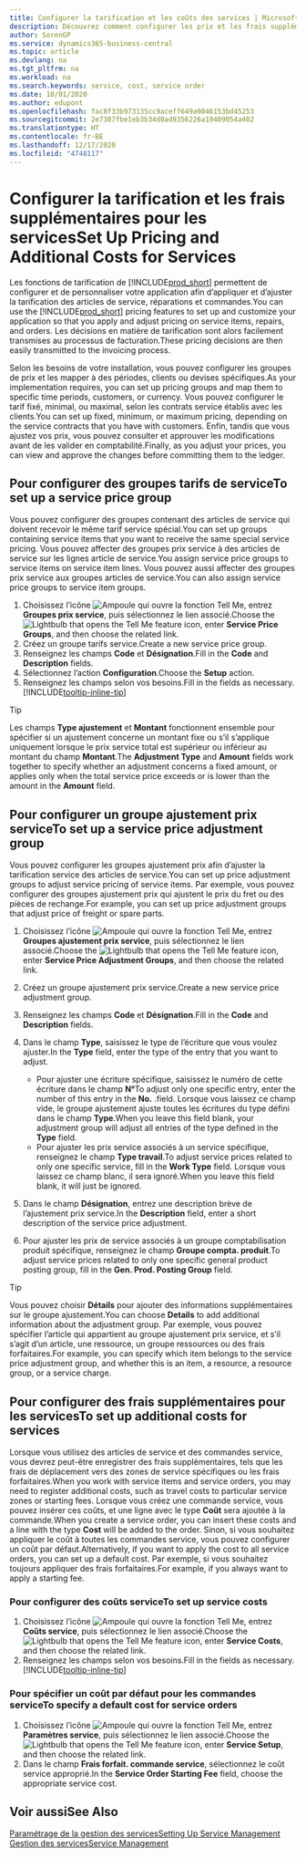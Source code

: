 ```yaml
---
title: Configurer la tarification et les coûts des services | Microsoft Docs
description: Découvrez comment configurer les prix et les frais supplémentaires des services.
author: SorenGP
ms.service: dynamics365-business-central
ms.topic: article
ms.devlang: na
ms.tgt_pltfrm: na
ms.workload: na
ms.search.keywords: service, cost, service order
ms.date: 10/01/2020
ms.author: edupont
ms.openlocfilehash: fac8f33b973135cc9aceff649a9046153bd45253
ms.sourcegitcommit: 2e7307fbe1eb3b34d0ad9356226a19409054a402
ms.translationtype: HT
ms.contentlocale: fr-BE
ms.lasthandoff: 12/17/2020
ms.locfileid: "4748117"
---
```

# <a name="set-up-pricing-and-additional-costs-for-services"></a><span data-ttu-id="c58b3-103">Configurer la tarification et les frais supplémentaires pour les services</span><span class="sxs-lookup"><span data-stu-id="c58b3-103">Set Up Pricing and Additional Costs for Services</span></span>
<span data-ttu-id="c58b3-104">Les fonctions de tarification de [!INCLUDE[prod_short](includes/prod_short.md)] permettent de configurer et de personnaliser votre application afin d’appliquer et d’ajuster la tarification des articles de service, réparations et commandes.</span><span class="sxs-lookup"><span data-stu-id="c58b3-104">You can use the [!INCLUDE[prod_short](includes/prod_short.md)] pricing features to set up and customize your application so that you apply and adjust pricing on service items, repairs, and orders.</span></span> <span data-ttu-id="c58b3-105">Les décisions en matière de tarification sont alors facilement transmises au processus de facturation.</span><span class="sxs-lookup"><span data-stu-id="c58b3-105">These pricing decisions are then easily transmitted to the invoicing process.</span></span>  
  
<span data-ttu-id="c58b3-106">Selon les besoins de votre installation, vous pouvez configurer les groupes de prix et les mapper à des périodes, clients ou devises spécifiques.</span><span class="sxs-lookup"><span data-stu-id="c58b3-106">As your implementation requires, you can set up pricing groups and map them to specific time periods, customers, or currency.</span></span> <span data-ttu-id="c58b3-107">Vous pouvez configurer le tarif fixé, minimal, ou maximal, selon les contrats service établis avec les clients.</span><span class="sxs-lookup"><span data-stu-id="c58b3-107">You can set up fixed, minimum, or maximum pricing, depending on the service contracts that you have with customers.</span></span> <span data-ttu-id="c58b3-108">Enfin, tandis que vous ajustez vos prix, vous pouvez consulter et approuver les modifications avant de les valider en comptabilité.</span><span class="sxs-lookup"><span data-stu-id="c58b3-108">Finally, as you adjust your prices, you can view and approve the changes before committing them to the ledger.</span></span>  

## <a name="to-set-up-a-service-price-group"></a><span data-ttu-id="c58b3-109">Pour configurer des groupes tarifs de service</span><span class="sxs-lookup"><span data-stu-id="c58b3-109">To set up a service price group</span></span>
<span data-ttu-id="c58b3-110">Vous pouvez configurer des groupes contenant des articles de service qui doivent recevoir le même tarif service spécial.</span><span class="sxs-lookup"><span data-stu-id="c58b3-110">You can set up groups containing service items that you want to receive the same special service pricing.</span></span> <span data-ttu-id="c58b3-111">Vous pouvez affecter des groupes prix service à des articles de service sur les lignes article de service.</span><span class="sxs-lookup"><span data-stu-id="c58b3-111">You assign service price groups to service items on service item lines.</span></span> <span data-ttu-id="c58b3-112">Vous pouvez aussi affecter des groupes prix service aux groupes articles de service.</span><span class="sxs-lookup"><span data-stu-id="c58b3-112">You can also assign service price groups to service item groups.</span></span>  

1. <span data-ttu-id="c58b3-113">Choisissez l’icône ![Ampoule qui ouvre la fonction Tell Me](media/ui-search/search_small.png "Dites-moi ce que vous voulez faire"), entrez **Groupes prix service**, puis sélectionnez le lien associé.</span><span class="sxs-lookup"><span data-stu-id="c58b3-113">Choose the ![Lightbulb that opens the Tell Me feature](media/ui-search/search_small.png "Tell me what you want to do") icon, enter **Service Price Groups**, and then choose the related link.</span></span>  
2. <span data-ttu-id="c58b3-114">Créez un groupe tarifs service.</span><span class="sxs-lookup"><span data-stu-id="c58b3-114">Create a new service price group.</span></span>  
3. <span data-ttu-id="c58b3-115">Renseignez les champs **Code** et **Désignation**.</span><span class="sxs-lookup"><span data-stu-id="c58b3-115">Fill in the **Code** and **Description** fields.</span></span>  
4. <span data-ttu-id="c58b3-116">Sélectionnez l’action **Configuration**.</span><span class="sxs-lookup"><span data-stu-id="c58b3-116">Choose the **Setup** action.</span></span>  
2. <span data-ttu-id="c58b3-117">Renseignez les champs selon vos besoins.</span><span class="sxs-lookup"><span data-stu-id="c58b3-117">Fill in the fields as necessary.</span></span> [!INCLUDE[tooltip-inline-tip](includes/tooltip-inline-tip_md.md)]  

 > [!Tip]
 > <span data-ttu-id="c58b3-118">Les champs **Type ajustement** et **Montant** fonctionnent ensemble pour spécifier si un ajustement concerne un montant fixe ou s’il s’applique uniquement lorsque le prix service total est supérieur ou inférieur au montant du champ **Montant**.</span><span class="sxs-lookup"><span data-stu-id="c58b3-118">The **Adjustment Type** and **Amount** fields work together to specify whether an adjustment concerns a fixed amount, or applies only when the total service price exceeds or is lower than the amount in the **Amount** field.</span></span>  

## <a name="to-set-up-a-service-price-adjustment-group"></a><span data-ttu-id="c58b3-119">Pour configurer un groupe ajustement prix service</span><span class="sxs-lookup"><span data-stu-id="c58b3-119">To set up a service price adjustment group</span></span>  
<span data-ttu-id="c58b3-120">Vous pouvez configurer les groupes ajustement prix afin d’ajuster la tarification service des articles de service.</span><span class="sxs-lookup"><span data-stu-id="c58b3-120">You can set up price adjustment groups to adjust service pricing of service items.</span></span> <span data-ttu-id="c58b3-121">Par exemple, vous pouvez configurer des groupes ajustement prix qui ajustent le prix du fret ou des pièces de rechange.</span><span class="sxs-lookup"><span data-stu-id="c58b3-121">For example, you can set up price adjustment groups that adjust price of freight or spare parts.</span></span>  
  
1. <span data-ttu-id="c58b3-122">Choisissez l’icône ![Ampoule qui ouvre la fonction Tell Me](media/ui-search/search_small.png "Dites-moi ce que vous voulez faire"), entrez **Groupes ajustement prix service**, puis sélectionnez le lien associé.</span><span class="sxs-lookup"><span data-stu-id="c58b3-122">Choose the ![Lightbulb that opens the Tell Me feature](media/ui-search/search_small.png "Tell me what you want to do") icon, enter **Service Price Adjustment Groups**, and then choose the related link.</span></span>  
2. <span data-ttu-id="c58b3-123">Créez un groupe ajustement prix service.</span><span class="sxs-lookup"><span data-stu-id="c58b3-123">Create a new service price adjustment group.</span></span>  
3. <span data-ttu-id="c58b3-124">Renseignez les champs **Code** et **Désignation**.</span><span class="sxs-lookup"><span data-stu-id="c58b3-124">Fill in the **Code** and **Description** fields.</span></span>  
4. <span data-ttu-id="c58b3-125">Dans le champ **Type**, saisissez le type de l’écriture que vous voulez ajuster.</span><span class="sxs-lookup"><span data-stu-id="c58b3-125">In the **Type** field, enter the type of the entry that you want to adjust.</span></span>  
  
    * <span data-ttu-id="c58b3-126">Pour ajuster une écriture spécifique, saisissez le numéro de cette écriture dans le champ **N°**</span><span class="sxs-lookup"><span data-stu-id="c58b3-126">To adjust only one specific entry, enter the number of this entry in the **No.**</span></span> <span data-ttu-id="c58b3-127">.</span><span class="sxs-lookup"><span data-stu-id="c58b3-127">field.</span></span> <span data-ttu-id="c58b3-128">Lorsque vous laissez ce champ vide, le groupe ajustement ajuste toutes les écritures du type défini dans le champ **Type**.</span><span class="sxs-lookup"><span data-stu-id="c58b3-128">When you leave this field blank, your adjustment group will adjust all entries of the type defined in the **Type** field.</span></span>  
    * <span data-ttu-id="c58b3-129">Pour ajuster les prix service associés à un service spécifique, renseignez le champ **Type travail**.</span><span class="sxs-lookup"><span data-stu-id="c58b3-129">To adjust service prices related to only one specific service, fill in the **Work Type** field.</span></span> <span data-ttu-id="c58b3-130">Lorsque vous laissez ce champ blanc, il sera ignoré.</span><span class="sxs-lookup"><span data-stu-id="c58b3-130">When you leave this field blank, it will just be ignored.</span></span>  
  
5. <span data-ttu-id="c58b3-131">Dans le champ **Désignation**, entrez une description brève de l’ajustement prix service.</span><span class="sxs-lookup"><span data-stu-id="c58b3-131">In the **Description** field, enter a short description of the service price adjustment.</span></span>  
6. <span data-ttu-id="c58b3-132">Pour ajuster les prix de service associés à un groupe comptabilisation produit spécifique, renseignez le champ **Groupe compta. produit**.</span><span class="sxs-lookup"><span data-stu-id="c58b3-132">To adjust service prices related to only one specific general product posting group, fill in the **Gen. Prod. Posting Group** field.</span></span>

> [!Tip]
> <span data-ttu-id="c58b3-133">Vous pouvez choisir **Détails** pour ajouter des informations supplémentaires sur le groupe ajustement.</span><span class="sxs-lookup"><span data-stu-id="c58b3-133">You can choose **Details** to add additional information about the adjustment group.</span></span> <span data-ttu-id="c58b3-134">Par exemple, vous pouvez spécifier l’article qui appartient au groupe ajustement prix service, et s’il s’agit d’un article, une ressource, un groupe ressources ou des frais forfaitaires.</span><span class="sxs-lookup"><span data-stu-id="c58b3-134">For example, you can specify which item belongs to the service price adjustment group, and whether this is an item, a resource, a resource group, or a service charge.</span></span>  

## <a name="to-set-up-additional-costs-for-services"></a><span data-ttu-id="c58b3-135">Pour configurer des frais supplémentaires pour les services</span><span class="sxs-lookup"><span data-stu-id="c58b3-135">To set up additional costs for services</span></span>
<span data-ttu-id="c58b3-136">Lorsque vous utilisez des articles de service et des commandes service, vous devrez peut-être enregistrer des frais supplémentaires, tels que les frais de déplacement vers des zones de service spécifiques ou les frais forfaitaires.</span><span class="sxs-lookup"><span data-stu-id="c58b3-136">When you work with service items and service orders, you may need to register additional costs, such as travel costs to particular service zones or starting fees.</span></span> <span data-ttu-id="c58b3-137">Lorsque vous créez une commande service, vous pouvez insérer ces coûts, et une ligne avec le type **Coût** sera ajoutée à la commande.</span><span class="sxs-lookup"><span data-stu-id="c58b3-137">When you create a service order, you can insert these costs and a line with the type **Cost** will be added to the order.</span></span> <span data-ttu-id="c58b3-138">Sinon, si vous souhaitez appliquer le coût à toutes les commandes service, vous pouvez configurer un coût par défaut.</span><span class="sxs-lookup"><span data-stu-id="c58b3-138">Alternatively, if you want to apply the cost to all service orders, you can set up a default cost.</span></span> <span data-ttu-id="c58b3-139">Par exemple, si vous souhaitez toujours appliquer des frais forfaitaires.</span><span class="sxs-lookup"><span data-stu-id="c58b3-139">For example, if you always want to apply a starting fee.</span></span>
  
### <a name="to-set-up-service-costs"></a><span data-ttu-id="c58b3-140">Pour configurer des coûts service</span><span class="sxs-lookup"><span data-stu-id="c58b3-140">To set up service costs</span></span>
1. <span data-ttu-id="c58b3-141">Choisissez l’icône ![Ampoule qui ouvre la fonction Tell Me](media/ui-search/search_small.png "Dites-moi ce que vous voulez faire"), entrez **Coûts service**, puis sélectionnez le lien associé.</span><span class="sxs-lookup"><span data-stu-id="c58b3-141">Choose the ![Lightbulb that opens the Tell Me feature](media/ui-search/search_small.png "Tell me what you want to do") icon, enter **Service Costs**, and then choose the related link.</span></span> 
2. <span data-ttu-id="c58b3-142">Renseignez les champs selon vos besoins.</span><span class="sxs-lookup"><span data-stu-id="c58b3-142">Fill in the fields as necessary.</span></span> [!INCLUDE[tooltip-inline-tip](includes/tooltip-inline-tip_md.md)]  

### <a name="to-specify-a-default-cost-for-service-orders"></a><span data-ttu-id="c58b3-143">Pour spécifier un coût par défaut pour les commandes service</span><span class="sxs-lookup"><span data-stu-id="c58b3-143">To specify a default cost for service orders</span></span>
1. <span data-ttu-id="c58b3-144">Choisissez l’icône ![Ampoule qui ouvre la fonction Tell Me](media/ui-search/search_small.png "Dites-moi ce que vous voulez faire"), entrez **Paramètres service**, puis sélectionnez le lien associé.</span><span class="sxs-lookup"><span data-stu-id="c58b3-144">Choose the ![Lightbulb that opens the Tell Me feature](media/ui-search/search_small.png "Tell me what you want to do") icon, enter **Service Setup**, and then choose the related link.</span></span> 
2. <span data-ttu-id="c58b3-145">Dans le champ **Frais forfait. commande service**, sélectionnez le coût service approprié.</span><span class="sxs-lookup"><span data-stu-id="c58b3-145">In the **Service Order Starting Fee** field, choose the appropriate service cost.</span></span>

## <a name="see-also"></a><span data-ttu-id="c58b3-146">Voir aussi</span><span class="sxs-lookup"><span data-stu-id="c58b3-146">See Also</span></span>
[<span data-ttu-id="c58b3-147">Paramétrage de la gestion des services</span><span class="sxs-lookup"><span data-stu-id="c58b3-147">Setting Up Service Management</span></span>](service-setup-service.md)  
[<span data-ttu-id="c58b3-148">Gestion des services</span><span class="sxs-lookup"><span data-stu-id="c58b3-148">Service Management</span></span>](service-service.md)  
